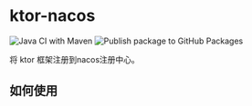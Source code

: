 # ktor-nacos

![Java CI with Maven](https://github.com/youngxhui/ktor-nacos/workflows/Java%20CI%20with%20Maven/badge.svg?branch=main)
![Publish package to GitHub Packages](https://github.com/youngxhui/ktor-nacos/workflows/Publish%20package%20to%20GitHub%20Packages/badge.svg)  


将 ktor 框架注册到nacos注册中心。

## 如何使用

```kotlin

```